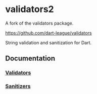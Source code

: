 validators2
=============

A fork of the validators package.

https://github.com/dart-league/validators

String validation and sanitization for Dart.

## Documentation

### [Validators](https://onepub.dev/documentation?package=validators2)

### [Sanitizers](https://onepub.dev/api_docs/public/xbxpsdavuh/validators2/latest/sanitizers/sanitizers-library.html)

